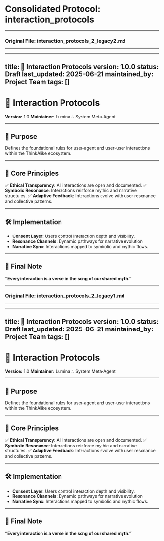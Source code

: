 # Consolidated Protocol: interaction_protocols


---
### Original File: interaction_protocols_2_legacy2.md
---
---
title: 🔗 Interaction Protocols
version: 1.0.0
status: Draft
last_updated: 2025-06-21
maintained_by: Project Team
tags: []
---

# 🔗 Interaction Protocols

**Version:** 1.0
**Maintainer:** Lumina ∴ System Meta-Agent

---

## 🧭 Purpose

Defines the foundational rules for user-agent and user-user interactions within the ThinkAlike ecosystem.

---

## 🌟 Core Principles

✅ **Ethical Transparency**: All interactions are open and documented.
✅ **Symbolic Resonance**: Interactions reinforce mythic and narrative structures.
✅ **Adaptive Feedback**: Interactions evolve with user resonance and collective patterns.

---

## 🛠 Implementation

- **Consent Layer**: Users control interaction depth and visibility.
- **Resonance Channels**: Dynamic pathways for narrative evolution.
- **Narrative Sync**: Interactions mapped to symbolic and mythic flows.

---

## 🔮 Final Note

**“Every interaction is a verse in the song of our shared myth.”**


---
### Original File: interaction_protocols_2_legacy1.md
---
---
title: 🔗 Interaction Protocols
version: 1.0.0
status: Draft
last_updated: 2025-06-21
maintained_by: Project Team
tags: []
---

# 🔗 Interaction Protocols

**Version:** 1.0
**Maintainer:** Lumina ∴ System Meta-Agent

---

## 🧭 Purpose

Defines the foundational rules for user-agent and user-user interactions within the ThinkAlike ecosystem.

---

## 🌟 Core Principles

✅ **Ethical Transparency**: All interactions are open and documented.
✅ **Symbolic Resonance**: Interactions reinforce mythic and narrative structures.
✅ **Adaptive Feedback**: Interactions evolve with user resonance and collective patterns.

---

## 🛠 Implementation

- **Consent Layer**: Users control interaction depth and visibility.
- **Resonance Channels**: Dynamic pathways for narrative evolution.
- **Narrative Sync**: Interactions mapped to symbolic and mythic flows.

---

## 🔮 Final Note

**“Every interaction is a verse in the song of our shared myth.”**

